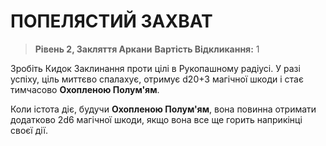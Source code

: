 ﻿# ПОПЕЛЯСТИЙ ЗАХВАТ

> **Рівень 2, Закляття Аркани**
> **Вартість Відкликання:** 1

Зробіть Кидок Заклинання проти цілі в Рукопашному радіусі. У разі успіху, ціль миттєво спалахує, отримує d20+3 магічної шкоди і стає тимчасово **Охопленою Полум'ям**.

Коли істота діє, будучи **Охопленою Полум'ям**, вона повинна отримати додатково 2d6 магічної шкоди, якщо вона все ще горить наприкінці своєї дії.